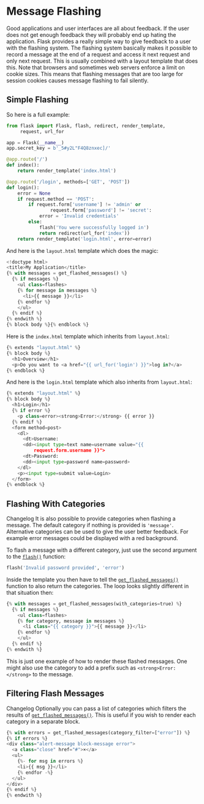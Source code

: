

# Message Flashing


Good applications and user interfaces are all about feedback. If the user
does not get enough feedback they will probably end up hating the
application. Flask provides a really simple way to give feedback to a
user with the flashing system. The flashing system basically makes it
possible to record a message at the end of a request and access it next
request and only next request. This is usually combined with a layout
template that does this. Note that browsers and sometimes web servers enforce
a limit on cookie sizes. This means that flashing messages that are too
large for session cookies causes message flashing to fail silently.



## Simple Flashing


So here is a full example:



```python
from flask import Flask, flash, redirect, render_template, 
     request, url_for

app = Flask(__name__)
app.secret_key = b'_5#y2L"F4Q8znxec]/'

@app.route('/')
def index():
    return render_template('index.html')

@app.route('/login', methods=['GET', 'POST'])
def login():
    error = None
    if request.method == 'POST':
        if request.form['username'] != 'admin' or 
                request.form['password'] != 'secret':
            error = 'Invalid credentials'
        else:
            flash('You were successfully logged in')
            return redirect(url_for('index'))
    return render_template('login.html', error=error)

```


And here is the `layout.html` template which does the magic:



```python
<!doctype html>
<title>My Application</title>
{% with messages = get_flashed_messages() %}
  {% if messages %}
    <ul class=flashes>
    {% for message in messages %}
      <li>{{ message }}</li>
    {% endfor %}
    </ul>
  {% endif %}
{% endwith %}
{% block body %}{% endblock %}

```


Here is the `index.html` template which inherits from `layout.html`:



```python
{% extends "layout.html" %}
{% block body %}
  <h1>Overview</h1>
  <p>Do you want to <a href="{{ url_for('login') }}">log in?</a>
{% endblock %}

```


And here is the `login.html` template which also inherits from
`layout.html`:



```python
{% extends "layout.html" %}
{% block body %}
  <h1>Login</h1>
  {% if error %}
    <p class=error><strong>Error:</strong> {{ error }}
  {% endif %}
  <form method=post>
    <dl>
      <dt>Username:
      <dd><input type=text name=username value="{{
          request.form.username }}">
      <dt>Password:
      <dd><input type=password name=password>
    </dl>
    <p><input type=submit value=Login>
  </form>
{% endblock %}

```




## Flashing With Categories



Changelog
It is also possible to provide categories when flashing a message. The
default category if nothing is provided is `'message'`. Alternative
categories can be used to give the user better feedback. For example
error messages could be displayed with a red background.


To flash a message with a different category, just use the second argument
to the [`flash()`](https://flask.palletsprojects.com/../../api/#flask.flash "flask.flash") function:



```python
flash('Invalid password provided', 'error')

```


Inside the template you then have to tell the
[`get_flashed_messages()`](https://flask.palletsprojects.com/../../api/#flask.get_flashed_messages "flask.get_flashed_messages") function to also return the
categories. The loop looks slightly different in that situation then:



```python
{% with messages = get_flashed_messages(with_categories=true) %}
  {% if messages %}
    <ul class=flashes>
    {% for category, message in messages %}
      <li class="{{ category }}">{{ message }}</li>
    {% endfor %}
    </ul>
  {% endif %}
{% endwith %}

```


This is just one example of how to render these flashed messages. One
might also use the category to add a prefix such as
`<strong>Error:</strong>` to the message.




## Filtering Flash Messages



Changelog
Optionally you can pass a list of categories which filters the results of
[`get_flashed_messages()`](https://flask.palletsprojects.com/../../api/#flask.get_flashed_messages "flask.get_flashed_messages"). This is useful if you wish to
render each category in a separate block.



```python
{% with errors = get_flashed_messages(category_filter=["error"]) %}
{% if errors %}
<div class="alert-message block-message error">
  <a class="close" href="#">×</a>
  <ul>
    {%- for msg in errors %}
    <li>{{ msg }}</li>
    {% endfor -%}
  </ul>
</div>
{% endif %}
{% endwith %}

```









